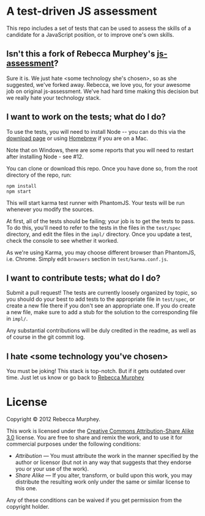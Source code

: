 # A test-driven JS assessment

This repo includes a set of tests that can be used to assess the skills of
a candidate for a JavaScript position, or to improve one's own skills.

## Isn't this a fork of Rebecca Murphey's [js-assessment](https://github.com/rmurphey/js-assessment)?
Sure it is. We just hate &lt;some technology she's chosen>, so as she suggested, we've forked away.
Rebecca, we love you, for your awesome job on original js-assessment. We've had hard time making this decision but we really hate your technology stack.

## I want to work on the tests; what do I do?
To use the tests, you will need to install Node -- you can do this via the
[download page](http://nodejs.org/#download) or using
[Homebrew](http://mxcl.github.com/homebrew/) if you are on a Mac.

Note that on Windows, there are some reports that you will need to restart
after installing Node - see #12.

You can clone or download this repo. Once you have done so, from the root
directory of the repo, run:

    npm install
    npm start

This will start karma test runner with PhantomJS. Your tests will be run whenever you modify the sources.

At first, all of the tests should be failing; your job is to
get the tests to pass. To do this, you'll need to refer to the tests in the
files in the `test/spec` directory, and edit the files in the `impl/` directory.
Once you update a test, check the console to see whether it worked.

As we're using Karma, you may choose different browser than PhantomJS, i.e. Chrome.
Simply edit `browsers` section in `test/karma.conf.js`.

## I want to contribute tests; what do I do?

Submit a pull request! The tests are currently loosely organized by topic, so
you should do your best to add tests to the appropriate file in `test/spec`, or
create a new file there if you don't see an appropriate one. If you do create
a new file, make sure to add a stub for the
solution to the corresponding file in `impl/`.

Any substantial contributions will be duly credited in the readme, as well as
of course in the git commit log.

## I hate \<some technology you've chosen\>

You must be joking! This stack is top-notch. But if it gets outdated over time. Just let us know or go back to
[Rebecca Murphey](https://github.com/rmurphey/js-assessment)

# License

Copyright &copy; 2012 Rebecca Murphey.

This work is licensed under the [Creative Commons Attribution-Share Alike 3.0](http://creativecommons.org/licenses/by-sa/3.0/)
license. You are free to share and remix the work, and to use it for commercial
purposes under the following conditions:

- *Attribution* — You must attribute the work in the manner specified by the
  author or licensor (but not in any way that suggests that they endorse you or
  your use of the work).
- *Share Alike* — If you alter, transform, or build upon this work, you may
  distribute the resulting work only under the same or similar license to this
  one.

Any of these conditions can be waived if you get permission from the copyright
holder.